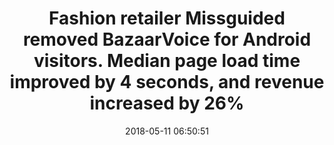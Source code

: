 ---
layout: post
title:  "Fashion retailer Missguided removed BazaarVoice for Android visitors. Median page load time improved by 4 seconds, and revenue increased by 26%"
storySource: "https://www.slideshare.net/AndyDavies/fast-fashion-how-missguided-revolutionised-their-approach-to-site-performance-deltav-conference-may-2018/37"
date:   2018-05-11 06:50:51
tags:
 - revenue
 - "2018"
---